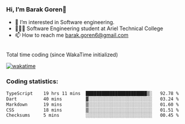 ###  Hi, I’m Barak Goren👋
- 👀 I’m interested in Software engineering.
- 👨🏼‍🎓 Software Engineering student at Ariel Technical College
- 📫 How to reach me barak.goren6@gmail.com
##
Total time coding (since WakaTime initialized)

[![wakatime](https://wakatime.com/badge/user/5cc5ec80-a806-4ca2-a704-db29274e48cd.svg)](https://wakatime.com/@5cc5ec80-a806-4ca2-a704-db29274e48cd)

   
### Coding statistics:

<!--START_SECTION:waka-->

```txt
TypeScript    19 hrs 11 mins  ███████████████████████▒░   92.78 %
Dart          40 mins         ▓░░░░░░░░░░░░░░░░░░░░░░░░   03.24 %
Markdown      19 mins         ▒░░░░░░░░░░░░░░░░░░░░░░░░   01.60 %
CSS           18 mins         ▒░░░░░░░░░░░░░░░░░░░░░░░░   01.51 %
Checksums     5 mins          ░░░░░░░░░░░░░░░░░░░░░░░░░   00.45 %
```

<!--END_SECTION:waka-->

<!---
barakgoren/barakgoren is a ✨ special ✨ repository because its `README.md` (this file) appears on your GitHub profile.
You can click the Preview link to take a look at your changes.
--->
